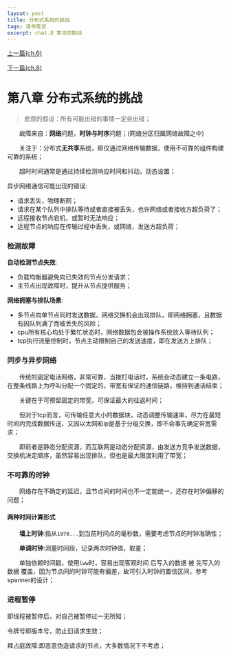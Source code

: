 ```yaml
---
layout: post
title: 分布式系统的挑战
tags: 读书笔记
excerpt: chat.8 常见的挑战
---
```


[上一篇(ch.6)](https://acceleratorssr.github.io/2024/11/01/DDIAch.7.html)

[下一篇(ch.8)]()

# 第八章 分布式系统的挑战

> 悲观的假设：所有可能出错的事情一定会出错；

&emsp;&emsp;故障来自：**网络**问题，**时钟与时序**问题；(网络分区归属网络故障之中)

&emsp;&emsp;关注于：分布式**无共享**系统，即仅通过网络传输数据，使用不可靠的组件构建可靠的系统；

&emsp;&emsp;超时时间通常是通过持续检测响应时间和抖动，动态设置；

异步网络通信可能出现的错误:
- 请求丢失，物理断网；
- 请求在某个队列中排队等待或者直接被丢失，也许网络或者接收方超负荷了；
- 远程接收节点宕机，或暂时无法响应；
- 远程节点的响应在传输过程中丢失，或网络，发送方超负荷；

### 检测故障
**自动检测节点失效**:
- 负载均衡器避免向已失效的节点分发请求；
- 主节点出现故障时，提升从节点提供服务；

**网络拥塞与排队场景**:
- 多节点向单节点同时发送数据，网络交换机会出现排队，即网络拥塞，且数据有因队列满了而被丢失的风险；
- cpu所有核心均处于繁忙状态时，网络数据包会被操作系统放入等待队列；
- tcp执行流量控制时，节点主动限制自己的发送速度，即在发送方上排队；

### 同步与异步网络
&emsp;&emsp;传统的固定电话网络，非常可靠，当拨打电话时，系统会动态建立一条电路，在整条线路上为呼叫分配一个固定的，带宽有保证的通信链路，维持到通话结束；

&emsp;&emsp;关键在于可预留固定的带宽，可保证最大的往返时间；

&emsp;&emsp;但对于tcp而言，可传输任意大小的数据块，动态调整传输速率，尽力在最短时间内完成数据传送，又因以太网和ip是基于分组交换，即不会事先确定带宽需求；

&emsp;&emsp;即前者是静态分配资源，而互联网是动态分配资源，由发送方竞争发送数据，交换机决定顺序，虽然容易出现排队，但也是最大限度利用了带宽；

### 不可靠的时钟
&emsp;&emsp;网络存在不确定的延迟，且节点间的时间也不一定能统一，还存在时钟偏移的问题；

#### 两种时间计算形式
&emsp;&emsp;**墙上时钟**:指从`1970...`到当前时间点的毫秒数，需要考虑节点的时钟准确性；

&emsp;&emsp;**单调时钟**:测量时间段，记录两次时钟值，取差；

&emsp;&emsp;单独依赖时间戳，使用`lww`时，容易出现客观时间 后写入的数据 被 先写入的数据 覆盖，因为节点间的时钟可能有偏差，故可引入时钟的置信区间，参考spanner的设计；

### 进程暂停
即线程被暂停后，对自己被暂停过一无所知；

令牌号即版本号，防止旧请求生效；

拜占庭故障:即恶意伪造请求的节点，大多数情况下不考虑；